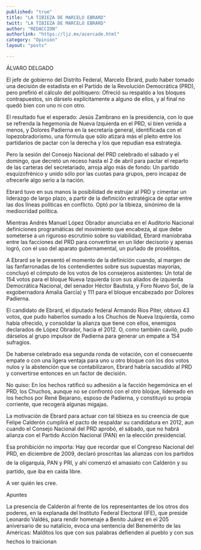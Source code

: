 ```yaml
---
published: "true"
title: "LA TIBIEZA DE MARCELO EBRARD"
twitt: "LA TIBIEZA DE MARCELO EBRARD"
author: "REDACCION"
authorlink: "https://ljz.mx/acercade.html"
category: "Opinión"
layout: "posts"

---
```



  ÁLVARO DELGADO



  El jefe de gobierno del Distrito Federal, Marcelo Ebrard, pudo haber tomado una decisión de estadista en el Partido de la Revolución Democrática (PRD), pero prefirió el cálculo del politiquero: Ofreció su respaldo a los bloques contrapuestos, sin dárselo explícitamente a alguno de ellos, y al final no quedó bien con uno ni con otro.



  El resultado fue el esperado: Jesús Zambrano en la presidencia, con lo que se refrenda la hegemonía de Nueva Izquierda en el PRD, si bien venida a menos, y Dolores Padierna en la secretaría general, identificada con el lopezobradorismo, una fórmula que sólo atizará más el pleito entre los partidarios de pactar con la derecha y los que repudian esa estrategia.



  Pero la sesión del Consejo Nacional del PRD celebrado el sábado y el domingo, que decretó un receso hasta el 2 de abril para pactar el reparto de las carteras del secretariado, arroja algo más de fondo: Un partido esquizofrénico y unido sólo por las cuotas para grupos, pero incapaz de ofrecerle algo serio a la nación.



  Ebrard tuvo en sus manos la posibilidad de estrujar al PRD y cimentar un liderazgo de largo plazo, a partir de la definición estratégica de optar entre las dos líneas políticas en conflicto. Optó por la tibieza, sinónimo de la mediocridad política.



  Mientras Andrés Manuel López Obrador anunciaba en el Auditorio Nacional definiciones programáticas del movimiento que encabeza, al que debe someterse a un riguroso escrutinio sobre su viabilidad, Ebrard maniobraba entre las facciones del PRD para convertirse en un líder decisorio y apenas logró, con el uso del aparato gubernamental, un puñado de prosélitos.



  A Ebrard se le presentó el momento de la definición cuando, al margen de las fanfarronadas de los contendientes sobre sus supuestas mayorías, concluyó el cómputo de los votos de los consejeros asistentes: Un total de 154 votos para el bloque Nueva Izquierda (con sus aliados de izquierda Democrática Nacional, del senador Héctor Bautista, y Foro Nuevo Sol, de la exgobernadora Amalia García) y 111 para el bloque encabezado por Dolores Padierna.



  El candidato de Ebrard, el diputado federal Armando Ríos Piter, obtuvo 43 votos, que pudo haberlos sumado a los Chuchos de Nueva Izquierda, como  había ofrecido, y consolidar la alianza que tiene con ellos, enemigos declarados de López Obrador, hacia el 2012. O, como también caviló, pudo dárselos al grupo impulsor de Padierna para generar un empate a 154 sufragios.



  De haberse celebrado esa segunda ronda de votación, con el consecuente empate o con una ligera ventaja para uno u otro bloque con los dos votos nulos y la abstención que se contabilizaron, Ebrard habría sacudido al PRD y convertirse entonces en un factor de decisión.



  No quiso: En los hechos ratificó su adhesión a la facción hegemónica en el PRD, los Chuchos, aunque no se confrontó con el otro bloque, lidereado en los hechos por René Bejarano, esposo de Padierna, y constituyó su propia corriente, que recogerá algunas migajas.



  La motivación de Ebrard para actuar con tal tibieza es su creencia de que Felipe Calderón cumplirá el pacto de respaldar su candidatura en 2012, aun cuando el Consejo Nacional del PRD aprobó, el sábado, que no habrá alianza con el Partido Acción Nacional (PAN) en la elección presidencial.



  Esa prohibición no importa: Hay que recordar que el Congreso Nacional del PRD, en diciembre de 2009, declaró proscritas las alianzas con los partidos de la oligarquía, PAN y PRI, y ahí comenzó el amasiato con Calderón y su partido, que iba en caída libre.



  A ver quién les cree.



  Apuntes



  La presencia de Calderón al frente de los representantes de los otros dos poderes, en la explanada del Instituto Federal Electoral (IFE), que preside Leonardo Valdés, para rendir homenaje a Benito Juárez en el 205 aniversario de su natalicio, evoca una sentencia del Benemérito de las Américas: Malditos los que con sus palabras defienden al pueblo y con sus hechos lo traicionan

